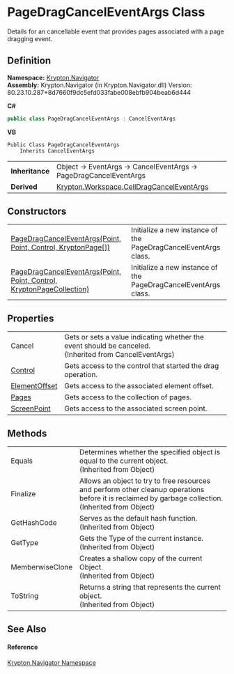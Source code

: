 # PageDragCancelEventArgs Class


Details for an cancellable event that provides pages associated with a page dragging event.



## Definition
**Namespace:** <a href="a21ac074-d119-3dc6-bd1c-d3a12c0128bc.md">Krypton.Navigator</a>  
**Assembly:** Krypton.Navigator (in Krypton.Navigator.dll) Version: 80.23.10.287+8d7660f9dc5efd033fabe008ebfb904beab6d444

**C#**
``` C#
public class PageDragCancelEventArgs : CancelEventArgs
```
**VB**
``` VB
Public Class PageDragCancelEventArgs
	Inherits CancelEventArgs
```

<table><tr><td><strong>Inheritance</strong></td><td>Object  →  EventArgs  →  CancelEventArgs  →  PageDragCancelEventArgs</td></tr>
<tr><td><strong>Derived</strong></td><td><a href="955ea522-71aa-b4e3-ab8a-81f11ff09113.md">Krypton.Workspace.CellDragCancelEventArgs</a></td></tr>
</table>



## Constructors
<table>
<tr>
<td><a href="70b41b0f-cced-b8d0-2a93-0c084c705423.md">PageDragCancelEventArgs(Point, Point, Control, KryptonPage[])</a></td>
<td>Initialize a new instance of the PageDragCancelEventArgs class.</td></tr>
<tr>
<td><a href="cfb29e9a-2d29-a802-900c-5b89a1be2be9.md">PageDragCancelEventArgs(Point, Point, Control, KryptonPageCollection)</a></td>
<td>Initialize a new instance of the PageDragCancelEventArgs class.</td></tr>
</table>

## Properties
<table>
<tr>
<td>Cancel</td>
<td>Gets or sets a value indicating whether the event should be canceled.<br />(Inherited from CancelEventArgs)</td></tr>
<tr>
<td><a href="53b9797d-17c7-07c8-0e73-4a7981808dcf.md">Control</a></td>
<td>Gets access to the control that started the drag operation.</td></tr>
<tr>
<td><a href="64fa5646-36e5-b5ba-5e85-5c71515173fc.md">ElementOffset</a></td>
<td>Gets access to the associated element offset.</td></tr>
<tr>
<td><a href="f6982f67-1bfd-1ecc-a737-ee85fce497d0.md">Pages</a></td>
<td>Gets access to the collection of pages.</td></tr>
<tr>
<td><a href="769979de-0615-4caa-d19b-8cd0913c0ef8.md">ScreenPoint</a></td>
<td>Gets access to the associated screen point.</td></tr>
</table>

## Methods
<table>
<tr>
<td>Equals</td>
<td>Determines whether the specified object is equal to the current object.<br />(Inherited from Object)</td></tr>
<tr>
<td>Finalize</td>
<td>Allows an object to try to free resources and perform other cleanup operations before it is reclaimed by garbage collection.<br />(Inherited from Object)</td></tr>
<tr>
<td>GetHashCode</td>
<td>Serves as the default hash function.<br />(Inherited from Object)</td></tr>
<tr>
<td>GetType</td>
<td>Gets the Type of the current instance.<br />(Inherited from Object)</td></tr>
<tr>
<td>MemberwiseClone</td>
<td>Creates a shallow copy of the current Object.<br />(Inherited from Object)</td></tr>
<tr>
<td>ToString</td>
<td>Returns a string that represents the current object.<br />(Inherited from Object)</td></tr>
</table>

## See Also


#### Reference
<a href="a21ac074-d119-3dc6-bd1c-d3a12c0128bc.md">Krypton.Navigator Namespace</a>  
